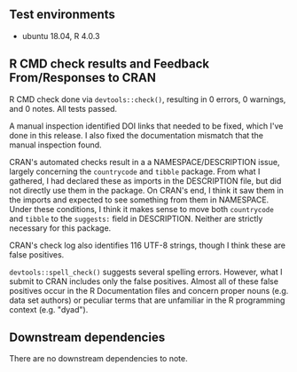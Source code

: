## Test environments

* ubuntu 18.04, R 4.0.3

## R CMD check results and Feedback From/Responses to CRAN

R CMD check done via `devtools::check()`, resulting in 0 errors, 0 warnings, and 0 notes. All tests passed.

A manual inspection identified DOI links that needed to be fixed, which I've done in this release. I also fixed the documentation mismatch that the manual inspection found.

CRAN's automated checks result in a a NAMESPACE/DESCRIPTION issue, largely concerning the `countrycode` and `tibble` package. From what I gathered, I had declared these as imports in the DESCRIPTION file, but did not directly use them in the package. On CRAN's end, I think it saw them in the imports and expected to see something from them in NAMESPACE. Under these conditions, I think it makes sense to move both `countrycode` and `tibble` to the `suggests:` field in DESCRIPTION. Neither are strictly necessary for this package.

CRAN's check log also identifies 116 UTF-8 strings, though I think these are false positives.

`devtools::spell_check()` suggests several spelling errors. However, what I submit to CRAN includes only the false positives. Almost all of these false positives occur in the R Documentation files and concern proper nouns (e.g. data set authors) or peculiar terms that are unfamiliar in the R programming context (e.g. "dyad"). 

## Downstream dependencies

There are no downstream dependencies to note.
